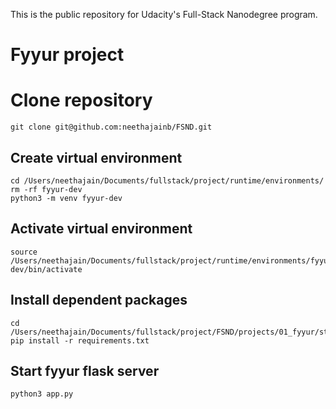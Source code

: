 This is the public repository for Udacity's Full-Stack Nanodegree program.


# Fyyur project 

# Clone repository
```
git clone git@github.com:neethajainb/FSND.git
```

## Create virtual environment
```
cd /Users/neethajain/Documents/fullstack/project/runtime/environments/
rm -rf fyyur-dev
python3 -m venv fyyur-dev
```

## Activate virtual environment

```
source /Users/neethajain/Documents/fullstack/project/runtime/environments/fyyur-dev/bin/activate
```

## Install dependent packages

```
cd /Users/neethajain/Documents/fullstack/project/FSND/projects/01_fyyur/starter_code
pip install -r requirements.txt
```

## Start fyyur flask server
```
python3 app.py 
```
